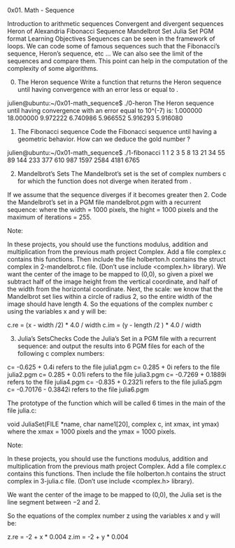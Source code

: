 0x01. Math - Sequence

Introduction to arithmetic sequences
Convergent and divergent sequences
Heron of Alexandria
Fibonacci Sequence
Mandelbrot Set
Julia Set
PGM format
Learning Objectives
Sequences can be seen in the framework of loops. We can code some of famous sequences such that the Fibonacci’s sequence, Heron’s sequence, etc … We can also see the limit of the sequences and compare them. This point can help in the computation of the complexity of some algorithms.

0. The Heron sequence
Write a function that returns the Heron sequence until having convergence with an error less or equal to .

julien@ubuntu:~/0x01-math_sequence$ ./0-heron
The Heron sequence until having convergence with an error equal to 10^(-7) is:
1.000000 18.000000 9.972222 6.740986 5.966552 5.916293 5.916080


1. The Fibonacci sequence
Code the Fibonacci sequence until having a geometric behavior. How can we deduce the gold number ?

julien@ubuntu:~/0x01-math_sequence$ ./1-fibonacci
1 1 2 3 5 8 13 21 34 55 89 144 233 377 610 987 1597 2584 4181 6765


2. Mandelbrot’s Sets
The Mandelbrot’s set is the set of complex numbers c for which the function  does not diverge when iterated from .

If we assume that the sequence  diverges if it becomes greater then 2. Code the Mandelbrot’s set in a PGM file mandelbrot.pgm with a recurrent sequence:  where the width = 1000 pixels, the hight = 1000 pixels and the maximum of iterations = 255.

Note:

In these projects, you should use the functions modulus, addition and multiplication from the previous math project Complex. Add a file complex.c contains this functions. Then include the file holberton.h contains the struct complex in 2-mandelbrot.c file. (Don’t use include <complex.h> library).
We want the center of the image to be mapped to (0,0), so given a pixel we subtract half of the image height from the vertical coordinate, and half of the width from the horizontal coordinate. Next, the scale: we know that the Mandelbrot set lies within a circle of radius 2, so the entire width of the image should have length 4.
So the equations of the complex number c using the variables x and y will be:

c.re = (x - width /2) * 4.0 /  width
c.im = (y - length /2 ) * 4.0 /  width


3. Julia’s SetsChecks
Code the Julia’s Set in a PGM file with a recurrent sequence:  and output the results into 6 PGM files for each of the following c complex numbers:

c= -0.625 + 0.4i refers to the file julia1.pgm
c= 0.285 + 0i refers to the file julia2.pgm
c= 0.285 + 0.01i refers to the file julia3.pgm
c= -0.7269 + 0.1889i refers to the file julia4.pgm
c= -0.835 + 0.2321i refers to the file julia5.pgm
c= -0.70176 - 0.3842i refers to the file julia6.pgm
     

The prototype of the function which will be called 6 times in the main of the file julia.c:

void JuliaSet(FILE *name, char name1[20], complex c, int xmax, int ymax) where the xmax = 1000 pixels and the ymax = 1000 pixels.

Note:

In these projects, you should use the functions modulus, addition and multiplication from the previous math project Complex. Add a file complex.c contains this functions. Then include the file holberton.h contains the struct complex in 3-julia.c file. (Don’t use include <complex.h> library).

We want the center of the image to be mapped to (0,0), the Julia set is the line segment between −2 and 2.

So the equations of the complex number z using the variables x and y will be:

z.re = -2 + x * 0.004
z.im = -2 + y * 0.004
